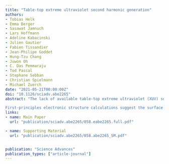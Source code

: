 ```yaml
---
title: "Table-top extreme ultraviolet second harmonic generation"
authors:
- Tobias Helk
- Emma Berger
- Sasawat Jamnuch
- Lars Hoffmann
- Adeline Kabacinski
- Julien Gautier
- Fabien Tissandier
- Jean-Philipe Goddet
- Hung-Tzu Chang
- Juwon Oh
- C. Das Pemmaraju
- Tod Pascal
- Stephane Sebban
- Christian Spielmann
- Michael Zuerch
date: "2021-05-21T00:00:00Z"
doi: "10.1126/sciadv.abe2265"
abstract: "The lack of available table-top extreme ultraviolet (XUV) sources with high enough fluxes and coherence properties has limited the availability of nonlinear XUV and x-ray spectroscopies to free-electron lasers (FELs). Here, we demonstrate second harmonic generation (SHG) on a table-top XUV source by observing SHG near the Ti M₂,₃ edge with a high-harmonic seeded soft x-ray laser. Furthermore, this experiment represents the first SHG experiment in the XUV.

First-principles electronic structure calculations suggest the surface specificity and separate the observed signal into its resonant and nonresonant contributions. The realization of XUV-SHG on a table-top source opens up more accessible opportunities for the study of element-specific dynamics in multicomponent systems where surface, interfacial, and bulk-phase asymmetries play a driving role."
links:
- name: Main Paper
  url: "publication/sciadv.abe2265/058.eabe2265.full.pdf"

- name: Supporting Material
  url: "publication/sciadv.abe2265/058.abe2265_SM.pdf"


publication: "Science Advances"
publication_types: ["article-journal"]
---
```

